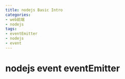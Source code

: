 ```yaml
---
title: nodejs Basic Intro
categories:
- web前端
- nodejs
tags:
- eventEmitter
- nodejs
- event
---
```


# nodejs event eventEmitter

